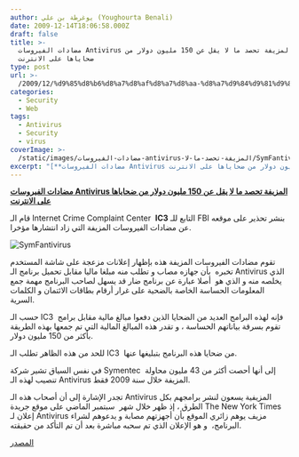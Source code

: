 ```yaml
---
author: يوغرطة بن علي (Youghourta Benali)
date: 2009-12-14T18:06:58.000Z
draft: false
title: >-
  مضادات الفيروسات Antivirus المزيفة تحصد ما لا يقل عن 150 مليون دولار من
  ضحاياها على الانترنت
type: post
url: >-
  /2009/12/%d9%85%d8%b6%d8%a7%d8%af%d8%a7%d8%aa-%d8%a7%d9%84%d9%81%d9%8a%d8%b1%d9%88%d8%b3%d8%a7%d8%aa-antivirus-%d8%a7%d9%84%d9%85%d8%b2%d9%8a%d9%81%d8%a9-%d8%aa%d8%ad%d8%b5%d8%af-%d9%85%d8%a7-%d9%84%d8%a7/
categories:
  - Security
  - Web
tags:
  - Antivirus
  - Security
  - virus
coverImage: >-
  /static/images/مضادات-الفيروسات-antivirus-المزيفة-تحصد-ما-لا/SymFantivirus-300x158.jpg
excerpt: "[**مضادات الفيروسات Antivirus المزيفة تحصد ما لا يقل عن 150 مليون دولار من ضحاياها على الانترنت**](https://www.it-scoop.com/2009/12/%d9%85%d8%b6%d8%a7%d8%af%d8%a7%d8%aa-%d8%a7%d9%84%d9%81%d9%8a%d8%b1%d9%88%d8%b3%d8%a7%d8%aa-antivirus-%d8%a7%d9%84%d9%85%d8%b2%d9%8a%d9%81%d8%a9-%d8%aa%d8%ad%d8%b5%d8%af-%d9%85%d8%a7-%d9%84%d8%a7/)\n\nقام الـ Internet Crime Complaint Center \_**IC3** التابع للـ FBI بنشر تحذير على موقعه عن مضادات الفيروسات المزيفة التي زاد انتشارها مؤخرا.\n\n![SymFantivirus](/static/images/مضادات-الفيروسات-antivirus-المزيفة-تحصد-ما-لا/SymFantivirus-300x158.jpg)\n\nتقوم مضادات الفيروسات المزيفة"
---
```

[**مضادات الفيروسات Antivirus المزيفة تحصد ما لا يقل عن 150 مليون دولار من ضحاياها على الانترنت**](https://www.it-scoop.com/2009/12/%d9%85%d8%b6%d8%a7%d8%af%d8%a7%d8%aa-%d8%a7%d9%84%d9%81%d9%8a%d8%b1%d9%88%d8%b3%d8%a7%d8%aa-antivirus-%d8%a7%d9%84%d9%85%d8%b2%d9%8a%d9%81%d8%a9-%d8%aa%d8%ad%d8%b5%d8%af-%d9%85%d8%a7-%d9%84%d8%a7/)

قام الـ Internet Crime Complaint Center  **IC3** التابع للـ FBI بنشر تحذير على موقعه عن مضادات الفيروسات المزيفة التي زاد انتشارها مؤخرا.

![SymFantivirus](/static/images/مضادات-الفيروسات-antivirus-المزيفة-تحصد-ما-لا/SymFantivirus-300x158.jpg)

تقوم مضادات الفيروسات المزيفة هذه بإظهار إعلانات مزعجة على شاشة المستخدم تخبره  بأن جهازه مصاب و تطلب منه مبلغا ماليا مقابل تحميل برنامج الـ Antivirus الذي يخلصه منه و الذي هو  أصلا عبارة عن برنامج ضار قد يسهل لصاحب البرنامج مهمة جمع المعلومات الحساسة الخاصة بالضحية على غرار أرقام بطاقات الائتمان و الكلمات السرية.

حسب الـ IC3  فإنه لهذه البرامج العديد من الضحايا الذين دفعوا مبالغ مالية مقابل برامج تقوم بسرقة بياناتهم الحساسة ، و تقدر هذه المبالغ المالية التي تم جمعها بهذه الطريقة بأكثر من 150 مليون دولار.

للحد من هذه الظاهر تطلب الـ IC3  من ضحايا هذه البرنامج بتبليغها عنها.

في نفس السياق تشير شركة Symentec  إلى أنها أحصت أكثر من 43 مليون محاولة تنصيب لهذه الـ Antivirus المزيفة خلال سنة 2009 فقط.

تجدر الإشارة إلى أن أصحاب هذه الـ Antivirus المزيفية يسعون لنشر برامجهم بكل الطرق ، إذ ظهر خلال شهر  سبتمبر الماضي على موقع جريدة The New York Times إعلان لـ Antivirus مزيف يوهم زائري الموقع بأن أجهزتهم مصابة و يدعوهم لشراء البرنامج،  و هو الإعلان الذي تم سحبه مباشرة بعد أن تم التأكد من حقيقته.

[المصدر](http://www.ic3.gov/media/2009/091211.aspx)
